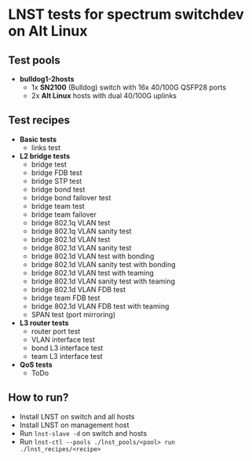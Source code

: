 # LNST tests for spectrum switchdev on Alt Linux

## Test pools
* **bulldog1-2hosts**
  * 1x **SN2100** (Bulldog) switch with 16x 40/100G QSFP28 ports
  * 2x **Alt Linux** hosts with dual 40/100G uplinks

## Test recipes
* **Basic tests**
  * links test
* **L2 bridge tests**
  * bridge test
  * bridge FDB test
  * bridge STP test
  * bridge bond test
  * bridge bond failover test
  * bridge team test
  * bridge team failover
  * bridge 802.1q VLAN test
  * bridge 802.1q VLAN sanity test
  * bridge 802.1d VLAN test
  * bridge 802.1d VLAN sanity test
  * bridge 802.1d VLAN test with bonding
  * bridge 802.1d VLAN sanity test with bonding
  * bridge 802.1d VLAN test with teaming
  * bridge 802.1d VLAN sanity test with teaming
  * bridge 802.1d VLAN FDB test
  * bridge team FDB test
  * bridge 802.1d VLAN FDB test with teaming
  * SPAN test (port mirroring)
* **L3 router tests**
  * router port test
  * VLAN interface test
  * bond L3 interface test
  * team L3 interface test
* **QoS tests**
  * ToDo

## How to run?
* Install LNST on switch and all hosts
* Install LNST on management host
* Run `lnst-slave -d` on switch and hosts
* Run `lnst-ctl --pools ./lnst_pools/<pool> run ./lnst_recipes/<recipe>`
